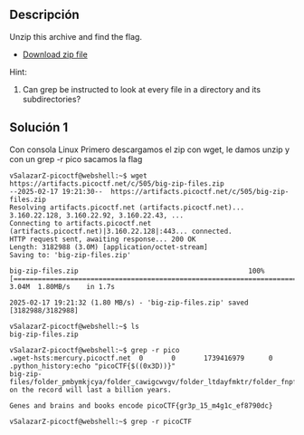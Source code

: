## Descripción 
Unzip this archive and find the flag.
- [Download zip file](https://artifacts.picoctf.net/c/505/big-zip-files.zip)

Hint:
1. Can grep be instructed to look at every file in a directory and its subdirectories?
## Solución 1

Con consola Linux
Primero descargamos el zip con wget, le damos unzip y con un grep -r pico sacamos la flag

```
vSalazarZ-picoctf@webshell:~$ wget https://artifacts.picoctf.net/c/505/big-zip-files.zip
--2025-02-17 19:21:30--  https://artifacts.picoctf.net/c/505/big-zip-files.zip
Resolving artifacts.picoctf.net (artifacts.picoctf.net)... 3.160.22.128, 3.160.22.92, 3.160.22.43, ...
Connecting to artifacts.picoctf.net (artifacts.picoctf.net)|3.160.22.128|:443... connected.
HTTP request sent, awaiting response... 200 OK
Length: 3182988 (3.0M) [application/octet-stream]
Saving to: 'big-zip-files.zip'

big-zip-files.zip                                          100%[=======================================================================================================================================>]   3.04M  1.80MB/s    in 1.7s    

2025-02-17 19:21:32 (1.80 MB/s) - 'big-zip-files.zip' saved [3182988/3182988]

vSalazarZ-picoctf@webshell:~$ ls
big-zip-files.zip

vSalazarZ-picoctf@webshell:~$ grep -r pico
.wget-hsts:mercury.picoctf.net  0       0       1739416979      0
.python_history:echo "picoCTF{$((0x3D))}"
big-zip-files/folder_pmbymkjcya/folder_cawigcwvgv/folder_ltdayfmktr/folder_fnpfclfyee/whzxrpivpqld.txt:information on the record will last a billion years. 

Genes and brains and books encode picoCTF{gr3p_15_m4g1c_ef8790dc}

vSalazarZ-picoctf@webshell:~$ grep -r picoCTF
```
